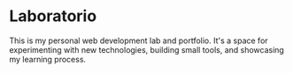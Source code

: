 # Laboratorio

This is my personal web development lab and portfolio. It's a space for experimenting with new technologies, building small tools, and showcasing my learning process.